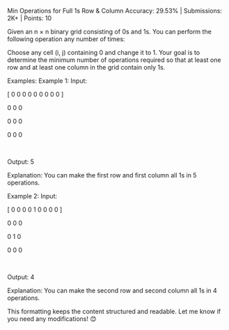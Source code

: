 Min Operations for Full 1s Row & Column
Accuracy: 29.53% | Submissions: 2K+ | Points: 10

Given an n × n binary grid consisting of 0s and 1s. You can perform the following operation any number of times:

Choose any cell (i, j) containing 0 and change it to 1.
Your goal is to determine the minimum number of operations required so that at least one row and at least one column in the grid contain only 1s.

Examples:
Example 1:
Input:

[
0
0
0
0
0
0
0
0
0
]
​
  
0
0
0
​
  
0
0
0
​
  
0
0
0
​
  
​
 
Output: 5

Explanation:
You can make the first row and first column all 1s in 5 operations.

Example 2:
Input:

[
0
0
0
0
1
0
0
0
0
]
​
  
0
0
0
​
  
0
1
0
​
  
0
0
0
​
  
​
 
Output: 4

Explanation:
You can make the second row and second column all 1s in 4 operations.

This formatting keeps the content structured and readable. Let me know if you need any modifications! 😊